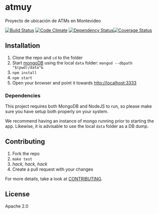 atmuy
=====

Proyecto de ubicación de ATMs en Montevideo

[![Build Status](https://travis-ci.org/gfestari/atmuy.svg?branch=master)](https://travis-ci.org/gfestari/atmuy) [![Code Climate](https://codeclimate.com/github/gfestari/atmuy.png)](https://codeclimate.com/github/gfestari/atmuy) [![Dependency Status](https://gemnasium.com/gfestari/atmuy.svg)](https://gemnasium.com/gfestari/atmuy)[![Coverage Status](https://img.shields.io/coveralls/gfestari/atmuy.svg)](https://coveralls.io/r/gfestari/atmuy?branch=master)


## Installation

1. Clone the repo and `cd` to the folder
2. Start [mongoDB] using the local `data` folder: `mongod --dbpath "$(pwd)/data"&`
2. `npm install`
3. `npm start`
4. Open your browser and point it towards [http://localhost:3333]()

### Dependencies

This project requires both MongoDB and NodeJS to run, so please make sure you have setup both properly on your system.

We recommend having an instance of mongo running prior to starting the app. Likewise, it is advisable to use the local `data` folder as a DB dump.

## Contributing

1. Fork the repo
2. `make test`
3. *hack, hack, hack*
4. Create a pull request with your changes

For more details, take a look at [CONTRIBUTING].

## License

Apache 2.0

[mongoDB]: http://www.mongodb.org/downloads
[CONTRIBUTING]: CONTRIBUTING.md
